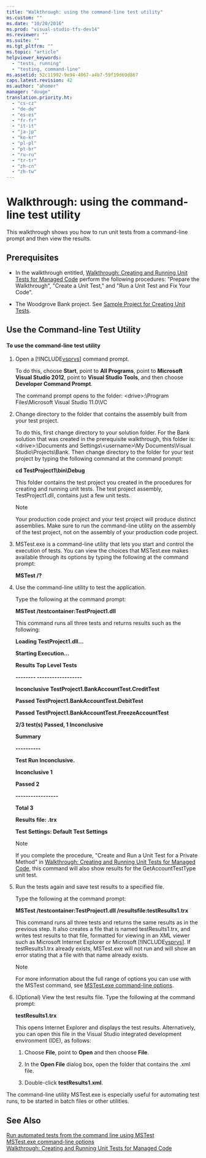 ```yaml
---
title: "Walkthrough: using the command-line test utility"
ms.custom: ""
ms.date: "10/20/2016"
ms.prod: "visual-studio-tfs-dev14"
ms.reviewer: ""
ms.suite: ""
ms.tgt_pltfrm: ""
ms.topic: "article"
helpviewer_keywords: 
  - "tests, running"
  - "testing, command-line"
ms.assetid: 52c11992-9e94-4067-a4b7-59f19d69d867
caps.latest.revision: 42
ms.author: "ahomer"
manager: "douge"
translation.priority.ht: 
  - "cs-cz"
  - "de-de"
  - "es-es"
  - "fr-fr"
  - "it-it"
  - "ja-jp"
  - "ko-kr"
  - "pl-pl"
  - "pt-br"
  - "ru-ru"
  - "tr-tr"
  - "zh-cn"
  - "zh-tw"
---
```

# Walkthrough: using the command-line test utility
This walkthrough shows you how to run unit tests from a command-line prompt and then view the results.  
  
## Prerequisites  
  
-   In the walkthrough entitled, [Walkthrough: Creating and Running Unit Tests for Managed Code](../code-quality/walkthrough--creating-and-running-unit-tests-for-managed-code.md) perform the following procedures: "Prepare the Walkthrough", "Create a Unit Test," and "Run a Unit Test and Fix Your Code".  
  
-   The Woodgrove Bank project. See [Sample Project for Creating Unit Tests](../code-quality/sample-project-for-creating-unit-tests.md).  
  
## Use the Command-line Test Utility  
  
#### To use the command-line test utility  
  
1.  Open a [!INCLUDE[vsprvs](../code-quality/includes/vsprvs_md.md)] command prompt.  
  
     To do this, choose **Start**, point to **All Programs**, point to **Microsoft Visual Studio 2012**, point to **Visual Studio Tools**, and then choose **Developer Command Prompt**.  
  
     The command prompt opens to the folder: \<drive>:\Program Files\Microsoft Visual Studio 11.0\VC  
  
2.  Change directory to the folder that contains the assembly built from your test project.  
  
     To do this, first change directory to your solution folder. For the Bank solution that was created in the prerequisite walkthrough, this folder is: \<drive>:\Documents and Settings\\<username\>\My Documents\Visual Studio\Projects\Bank. Then change directory to the folder for your test project by typing the following command at the command prompt:  
  
     **cd TestProject1\bin\Debug**  
  
     This folder contains the test project you created in the procedures for creating and running unit tests. The test project assembly, TestProject1.dll, contains just a few unit tests.  
  
    > [!NOTE]
    >  Your production code project and your test project will produce distinct assemblies. Make sure to run the command-line utility on the assembly of the test project, not on the assembly of your production code project.  
  
3.  MSTest.exe is a command-line utility that lets you start and control the execution of tests. You can view the choices that MSTest.exe makes available through its options by typing the following at the command prompt:  
  
     **MSTest /?**  
  
4.  Use the command-line utility to test the application.  
  
     Type the following at the command prompt:  
  
     **MSTest /testcontainer:TestProject1.dll**  
  
     This command runs all three tests and returns results such as the following:  
  
     **Loading TestProject1.dll...**  
  
     **Starting Execution...**  
  
     **Results              Top Level Tests**  
  
     **--------               ------------------**  
  
     **Inconclusive     TestProject1.BankAccountTest.CreditTest**  
  
     **Passed              TestProject1.BankAccountTest.DebitTest**  
  
     **Passed              TestProject1.BankAccountTest.FreezeAccountTest**  
  
     **2/3 test(s) Passed, 1 Inconclusive**  
  
     **Summary**  
  
     **----------**  
  
     **Test Run Inconclusive.**  
  
     **Inconclusive   1**  
  
     **Passed           2**  
  
     **-----------------**  
  
     **Total              3**  
  
     **Results file:           <path><test run name>.trx**  
  
     **Test Settings: Default Test Settings**  
  
    > [!NOTE]
    >  If you complete the procedure, "Create and Run a Unit Test for a Private Method" in [Walkthrough: Creating and Running Unit Tests for Managed Code](../code-quality/walkthrough--creating-and-running-unit-tests-for-managed-code.md), this command will also show results for the GetAccountTestType unit test.  
  
5.  Run the tests again and save test results to a specified file.  
  
     Type the following at the command prompt:  
  
     **MSTest /testcontainer:TestProject1.dll /resultsfile:testResults1.trx**  
  
     This command runs all three tests and returns the same results as in the previous step. It also creates a file that is named testResults1.trx, and writes test results to that file, formatted for viewing in an XML viewer such as Microsoft Internet Explorer or Microsoft [!INCLUDE[vsprvs](../code-quality/includes/vsprvs_md.md)]. If testResults1.trx already exists, MSTest.exe will not run and will show an error stating that a file with that name already exists.  
  
    > [!NOTE]
    >  For more information about the full range of options you can use with the MSTest command, see [MSTest.exe command-line options](../test/mstest.exe-command-line-options.md).  
  
6.  (Optional) View the test results file. Type the following at the command prompt:  
  
     **testResults1.trx**  
  
     This opens Internet Explorer and displays the test results. Alternatively, you can open this file in the Visual Studio integrated development environment (IDE), as follows:  
  
    1.  Choose **File**, point to **Open** and then choose **File**.  
  
    2.  In the **Open File** dialog box, open the folder that contains the .xml file.  
  
    3.  Double-click **testResults1.xml**.  
  
 The command-line utility MSTest.exe is especially useful for automating test runs, to be started in batch files or other utilities.  
  
## See Also  
 [Run automated tests from the command line using MSTest](../test/run-automated-tests-from-the-command-line-using-mstest.md)   
 [MSTest.exe command-line options](../test/mstest.exe-command-line-options.md)   
 [Walkthrough: Creating and Running Unit Tests for Managed Code](../code-quality/walkthrough--creating-and-running-unit-tests-for-managed-code.md)